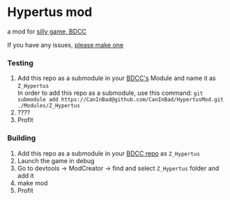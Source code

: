 # Hypertus mod
a mod for [silly game, BDCC](https://github.com/Alexofp/BDCC)

If you have any issues, [please make one](../../issues)

### Testing

1. Add this repo as a submodule in your [BDCC's](https://github.com/Alexofp/BDCC) Module and name it as `Z_Hypertus`  
   In order to add this repo as a submodule, use this command: `git submodule add https://CanInBad@github.com/CanInBad/HypertusMod.git ./Modules/Z_Hypertus`
2. ????
3. Profit

### Building

1. Add this repo as a submodule in your [BDCC repo](https://github.com/Alexofp/BDCC) as `Z_Hypertus`
2. Launch the game in debug
3. Go to devtools -> ModCreator -> find and select `Z_Hypertus` folder and add it
4. make mod
5. Profit
